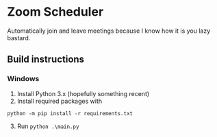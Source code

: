 # Zoom Scheduler

Automatically join and leave meetings because I know how it is you lazy bastard.

## Build instructions

### Windows

1. Install Python 3.x (hopefully something recent)
2. Install required packages with
```
python -m pip install -r requirements.txt
```
3. Run `python .\main.py`
